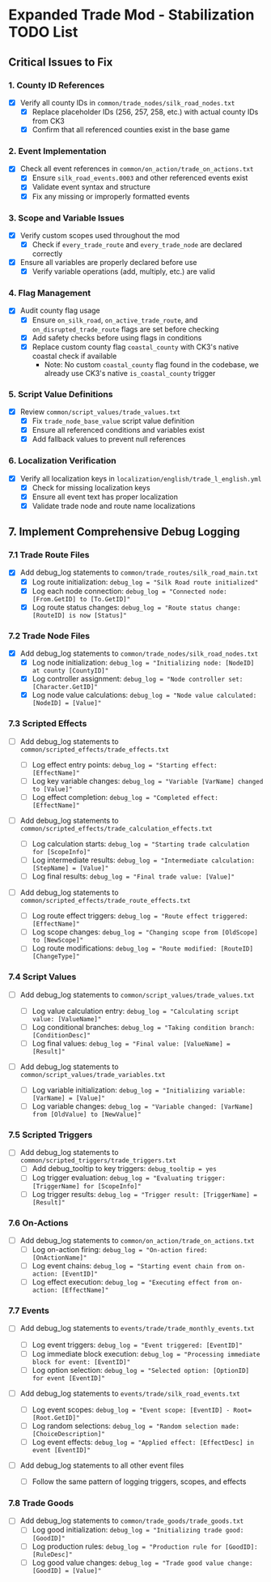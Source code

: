# Expanded Trade Mod - Stabilization TODO List

## Critical Issues to Fix

### 1. County ID References

- [x] Verify all county IDs in `common/trade_nodes/silk_road_nodes.txt`
  - [x] Replace placeholder IDs (256, 257, 258, etc.) with actual county IDs from CK3
  - [x] Confirm that all referenced counties exist in the base game

### 2. Event Implementation

- [x] Check all event references in `common/on_action/trade_on_actions.txt`
  - [x] Ensure `silk_road_events.0003` and other referenced events exist
  - [x] Validate event syntax and structure
  - [x] Fix any missing or improperly formatted events

### 3. Scope and Variable Issues

- [x] Verify custom scopes used throughout the mod
  - [x] Check if `every_trade_route` and `every_trade_node` are declared correctly
- [x] Ensure all variables are properly declared before use
  - [x] Verify variable operations (add, multiply, etc.) are valid

### 4. Flag Management

- [x] Audit county flag usage
  - [x] Ensure `on_silk_road`, `on_active_trade_route`, and `on_disrupted_trade_route` flags are set before checking
  - [x] Add safety checks before using flags in conditions
  - [x] Replace custom county flag `coastal_county` with CK3's native coastal check if available
    - Note: No custom `coastal_county` flag found in the codebase, we already use CK3's native `is_coastal_county` trigger

### 5. Script Value Definitions

- [x] Review `common/script_values/trade_values.txt`
  - [x] Fix `trade_node_base_value` script value definition
  - [x] Ensure all referenced conditions and variables exist
  - [x] Add fallback values to prevent null references

### 6. Localization Verification

- [x] Verify all localization keys in `localization/english/trade_l_english.yml`
  - [x] Check for missing localization keys
  - [x] Ensure all event text has proper localization
  - [x] Validate trade node and route name localizations

## 7. Implement Comprehensive Debug Logging

### 7.1 Trade Route Files

- [x] Add debug_log statements to `common/trade_routes/silk_road_main.txt`
  - [x] Log route initialization: `debug_log = "Silk Road route initialized"`
  - [x] Log each node connection: `debug_log = "Connected node: [From.GetID] to [To.GetID]"`
  - [x] Log route status changes: `debug_log = "Route status change: [RouteID] is now [Status]"`

### 7.2 Trade Node Files

- [x] Add debug_log statements to `common/trade_nodes/silk_road_nodes.txt`
  - [x] Log node initialization: `debug_log = "Initializing node: [NodeID] at county [CountyID]"`
  - [x] Log controller assignment: `debug_log = "Node controller set: [Character.GetID]"`
  - [x] Log node value calculations: `debug_log = "Node value calculated: [NodeID] = [Value]"`

### 7.3 Scripted Effects

- [ ] Add debug_log statements to `common/scripted_effects/trade_effects.txt`

  - [ ] Log effect entry points: `debug_log = "Starting effect: [EffectName]"`
  - [ ] Log key variable changes: `debug_log = "Variable [VarName] changed to [Value]"`
  - [ ] Log effect completion: `debug_log = "Completed effect: [EffectName]"`

- [ ] Add debug_log statements to `common/scripted_effects/trade_calculation_effects.txt`

  - [ ] Log calculation starts: `debug_log = "Starting trade calculation for [ScopeInfo]"`
  - [ ] Log intermediate results: `debug_log = "Intermediate calculation: [StepName] = [Value]"`
  - [ ] Log final results: `debug_log = "Final trade value: [Value]"`

- [ ] Add debug_log statements to `common/scripted_effects/trade_route_effects.txt`
  - [ ] Log route effect triggers: `debug_log = "Route effect triggered: [EffectName]"`
  - [ ] Log scope changes: `debug_log = "Changing scope from [OldScope] to [NewScope]"`
  - [ ] Log route modifications: `debug_log = "Route modified: [RouteID] [ChangeType]"`

### 7.4 Script Values

- [ ] Add debug_log statements to `common/script_values/trade_values.txt`

  - [ ] Log value calculation entry: `debug_log = "Calculating script value: [ValueName]"`
  - [ ] Log conditional branches: `debug_log = "Taking condition branch: [ConditionDesc]"`
  - [ ] Log final values: `debug_log = "Final value: [ValueName] = [Result]"`

- [ ] Add debug_log statements to `common/script_values/trade_variables.txt`
  - [ ] Log variable initialization: `debug_log = "Initializing variable: [VarName] = [Value]"`
  - [ ] Log variable changes: `debug_log = "Variable changed: [VarName] from [OldValue] to [NewValue]"`

### 7.5 Scripted Triggers

- [ ] Add debug_log statements to `common/scripted_triggers/trade_triggers.txt`
  - [ ] Add debug_tooltip to key triggers: `debug_tooltip = yes`
  - [ ] Log trigger evaluation: `debug_log = "Evaluating trigger: [TriggerName] for [ScopeInfo]"`
  - [ ] Log trigger results: `debug_log = "Trigger result: [TriggerName] = [Result]"`

### 7.6 On-Actions

- [ ] Add debug_log statements to `common/on_action/trade_on_actions.txt`
  - [ ] Log on-action firing: `debug_log = "On-action fired: [OnActionName]"`
  - [ ] Log event chains: `debug_log = "Starting event chain from on-action: [EventID]"`
  - [ ] Log effect execution: `debug_log = "Executing effect from on-action: [EffectName]"`

### 7.7 Events

- [ ] Add debug_log statements to `events/trade/trade_monthly_events.txt`

  - [ ] Log event triggers: `debug_log = "Event triggered: [EventID]"`
  - [ ] Log immediate block execution: `debug_log = "Processing immediate block for event: [EventID]"`
  - [ ] Log option selection: `debug_log = "Selected option: [OptionID] for event [EventID]"`

- [ ] Add debug_log statements to `events/trade/silk_road_events.txt`

  - [ ] Log event scopes: `debug_log = "Event scope: [EventID] - Root=[Root.GetID]"`
  - [ ] Log random selections: `debug_log = "Random selection made: [ChoiceDescription]"`
  - [ ] Log event effects: `debug_log = "Applied effect: [EffectDesc] in event [EventID]"`

- [ ] Add debug_log statements to all other event files
  - [ ] Follow the same pattern of logging triggers, scopes, and effects

### 7.8 Trade Goods

- [ ] Add debug_log statements to `common/trade_goods/trade_goods.txt`
  - [ ] Log good initialization: `debug_log = "Initializing trade good: [GoodID]"`
  - [ ] Log production rules: `debug_log = "Production rule for [GoodID]: [RuleDesc]"`
  - [ ] Log good value changes: `debug_log = "Trade good value change: [GoodID] = [Value]"`
